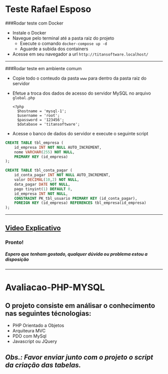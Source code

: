 # Teste Rafael Esposo

###Rodar teste com Docker

- Instale o Docker
- Navegue pelo terminal até a pasta raiz do projeto
  - Execute o comando `docker-compose up -d`
  - Aguarde a subida dos containers
- Acesse em seu navegador a url `http://titansoftware.localhost/`

---

###Rodar teste em ambiente comum

- Copie todo o conteudo da pasta `www` para dentro da pasta raiz do servidor
- Efetue a troca dos dados de acesso do servidor MySQL no arquivo `global.php`

      <?php
      	$hostname = 'mysql-1';
      	$username = 'root';
      	$password = '123456';
      	$database = 'titansoftware';

- Acesse o banco de dados do servidor e execute o seguinte script

```sql
CREATE TABLE tbl_empresa (
    id_empresa INT NOT NULL AUTO_INCREMENT,
    nome VARCHAR(255) NOT NULL,
    PRIMARY KEY (id_empresa)
);

CREATE TABLE tbl_conta_pagar (
    id_conta_pagar INT NOT NULL AUTO_INCREMENT,
    valor DECIMAL(10,2) NOT NULL,
    data_pagar DATE NOT NULL,
    pago tinyint(1) DEFAULT 0,
    id_empresa INT NOT NULL,
    CONSTRAINT PK_tbl_usuario PRIMARY KEY (id_conta_pagar),
    FOREIGN KEY (id_empresa) REFERENCES tbl_empresa(id_empresa)
);
```

---
[Video Explicativo](https://drive.google.com/file/d/14SsMo4XVtfH8NoKTSzOPb6sjlOaMsQIk/view?usp=sharing "Clique para visualizar")
---

### Pronto!

##### Espero que tenham gostado, qualquer dúvida ou problema estou a disposição

---

# Avaliacao-PHP-MYSQL

## O projeto consiste em análisar o conhecimento nas seguintes técnologias:

- PHP Orientado a Objetos
- Arquiteura MVC
- PDO com MySql
- Javascript ou JQuery

## _Obs.: Favor enviar junto com o projeto o script da criação das tabelas._